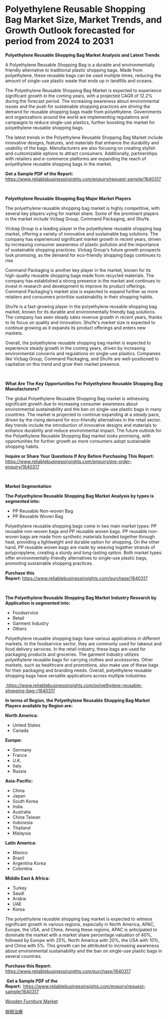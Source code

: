 <p><h1>Polyethylene Reusable Shopping Bag Market Size, Market Trends, and Growth Outlook forecasted for period from 2024 to 2031</h1></p><p><strong>Polyethylene Reusable Shopping Bag Market Analysis and Latest Trends</strong></p>
<p><p>A Polyethylene Reusable Shopping Bag is a durable and environmentally friendly alternative to traditional plastic shopping bags. Made from polyethylene, these reusable bags can be used multiple times, reducing the amount of single-use plastic waste that ends up in landfills and oceans.</p><p>The Polyethylene Reusable Shopping Bag Market is expected to experience significant growth in the coming years, with a projected CAGR of 12.2% during the forecast period. The increasing awareness about environmental issues and the push for sustainable shopping practices are driving the demand for reusable shopping bags made from polyethylene. Governments and organizations around the world are implementing regulations and campaigns to reduce single-use plastics, further boosting the market for polyethylene reusable shopping bags.</p><p>The latest trends in the Polyethylene Reusable Shopping Bag Market include innovative designs, features, and materials that enhance the durability and usability of the bags. Manufacturers are also focusing on creating stylish and customizable options to attract consumers. Additionally, partnerships with retailers and e-commerce platforms are expanding the reach of polyethylene reusable shopping bags in the market.</p></p>
<p><strong>Get a Sample PDF of the Report:&nbsp;</strong> <a href="https://www.reliablebusinessinsights.com/enquiry/request-sample/1640317">https://www.reliablebusinessinsights.com/enquiry/request-sample/1640317</a></p>
<p>&nbsp;</p>
<p><strong>Polyethylene Reusable Shopping Bag Major Market Players</strong></p>
<p><p>The polyethylene reusable shopping bag market is highly competitive, with several key players vying for market share. Some of the prominent players in the market include Vicbag Group, Command Packaging, and ShuYe. </p><p>Vicbag Group is a leading player in the polyethylene reusable shopping bag market, offering a variety of innovative and sustainable bag solutions. The company has experienced significant market growth in recent years, driven by increasing consumer awareness of plastic pollution and the importance of sustainable shopping practices. Vicbag Group's future growth prospects look promising, as the demand for eco-friendly shopping bags continues to rise. </p><p>Command Packaging is another key player in the market, known for its high-quality reusable shopping bags made from recycled materials. The company has established a strong presence in the market and continues to invest in research and development to improve its product offerings. Command Packaging's market size is expected to expand further as more retailers and consumers prioritize sustainability in their shopping habits. </p><p>ShuYe is a fast-growing player in the polyethylene reusable shopping bag market, known for its durable and environmentally friendly bag solutions. The company has seen steady sales revenue growth in recent years, thanks to its focus on quality and innovation. ShuYe's market size is expected to continue growing as it expands its product offerings and enters new markets. </p><p>Overall, the polyethylene reusable shopping bag market is expected to experience steady growth in the coming years, driven by increasing environmental concerns and regulations on single-use plastics. Companies like Vicbag Group, Command Packaging, and ShuYe are well-positioned to capitalize on this trend and grow their market presence.</p></p>
<p>&nbsp;</p>
<p><strong>What Are The Key Opportunities For Polyethylene Reusable Shopping Bag Manufacturers?</strong></p>
<p><p>The global Polyethylene Reusable Shopping Bag market is witnessing significant growth due to increasing consumer awareness about environmental sustainability and the ban on single-use plastic bags in many countries. The market is projected to continue expanding at a steady pace, driven by the rising demand for eco-friendly alternatives in the retail sector. Key trends include the introduction of innovative designs and materials to enhance durability and reduce environmental impact. The future outlook for the Polyethylene Reusable Shopping Bag market looks promising, with opportunities for further growth as more consumers adopt sustainable shopping habits.</p></p>
<p><strong>Inquire or Share Your Questions If Any Before Purchasing This Report:</strong> <a href="https://www.reliablebusinessinsights.com/enquiry/pre-order-enquiry/1640317">https://www.reliablebusinessinsights.com/enquiry/pre-order-enquiry/1640317</a></p>
<p>&nbsp;</p>
<p><strong>Market Segmentation</strong></p>
<p><strong>The Polyethylene Reusable Shopping Bag Market Analysis by types is segmented into:</strong></p>
<p><ul><li>PP Reusable Non-woven Bag</li><li>PP Reusable Woven Bag</li></ul></p>
<p><p>Polyethylene reusable shopping bags come in two main market types: PP reusable non-woven bags and PP reusable woven bags. PP reusable non-woven bags are made from synthetic materials bonded together through heat, providing a lightweight and durable option for shopping. On the other hand, PP reusable woven bags are made by weaving together strands of polypropylene, creating a sturdy and long-lasting option. Both market types offer environmentally-friendly alternatives to single-use plastic bags, promoting sustainable shopping practices.</p></p>
<p><strong>Purchase this Report:&nbsp;</strong><a href="https://www.reliablebusinessinsights.com/purchase/1640317">https://www.reliablebusinessinsights.com/purchase/1640317</a></p>
<p>&nbsp;</p>
<p><strong>The Polyethylene Reusable Shopping Bag Market Industry Research by Application is segmented into:</strong></p>
<p><ul><li>Foodservice</li><li>Retail</li><li>Garment Industry</li><li>Others</li></ul></p>
<p><p>Polyethylene reusable shopping bags have various applications in different markets. In the foodservice sector, they are commonly used for takeout and food delivery services. In the retail industry, these bags are used for packaging products and groceries. The garment industry utilizes polyethylene reusable bags for carrying clothes and accessories. Other markets, such as healthcare and promotions, also make use of these bags for their packaging and branding needs. Overall, polyethylene reusable shopping bags have versatile applications across multiple industries.</p></p>
<p><a href="https://www.reliablebusinessinsights.com/polyethylene-reusable-shopping-bag-r1640317">&nbsp;https://www.reliablebusinessinsights.com/polyethylene-reusable-shopping-bag-r1640317</a></p>
<p><strong>In terms of Region, the Polyethylene Reusable Shopping Bag Market Players available by Region are:</strong></p>
<p>
    <p> <strong> North America: </strong>
        <ul>
            <li>United States</li>
            <li>Canada</li>
        </ul>
        </p> 
    <p> <strong> Europe: </strong>
        <ul>
            <li>Germany</li>
            <li>France</li>
            <li>U.K.</li>
            <li>Italy</li>
            <li>Russia</li>
        </ul>
        </p> 
    <p> <strong> Asia-Pacific: </strong>
        <ul>
            <li>China</li>
            <li>Japan</li>
            <li>South Korea</li>
            <li>India</li>
            <li>Australia</li>
            <li>China Taiwan</li>
            <li>Indonesia</li>
            <li>Thailand</li>
            <li>Malaysia</li>
        </ul>
        </p> 
    <p> <strong> Latin America: </strong>
        <ul>
            <li>Mexico</li>
            <li>Brazil</li>
            <li>Argentina Korea</li>
            <li>Colombia</li>
        </ul>
        </p> 
    <p> <strong> Middle East & Africa: </strong>
        <ul>
            <li>Turkey</li>
            <li>Saudi</li>
            <li>Arabia</li>
            <li>UAE</li>
            <li>Korea</li>
        </ul>
    </p>
    </p>
<p><p>The polyethylene reusable shopping bag market is expected to witness significant growth in various regions, especially in North America, APAC, Europe, the USA, and China. Among these regions, APAC is anticipated to dominate the market with a market share percentage valuation of 40%, followed by Europe with 25%, North America with 20%, the USA with 10%, and China with 5%. This growth can be attributed to increasing awareness about environmental sustainability and the ban on single-use plastic bags in several countries.</p></p>
<p><strong>Purchase this Report: </strong><a href="https://www.reliablebusinessinsights.com/purchase/1640317">https://www.reliablebusinessinsights.com/purchase/1640317</a></p>
<p>&nbsp;<strong>Get a Sample PDF of the Report:&nbsp;&nbsp;</strong><a href="https://www.reliablebusinessinsights.com/enquiry/request-sample/1640317">https://www.reliablebusinessinsights.com/enquiry/request-sample/1640317</a></p>
<p><strong></strong></p>
<p><p><a href="https://github.com/marshallymanow/Market-Research-Report-List-1/blob/main/wooden-furniture-market.md">Wooden Furniture Market</a></p><p><a href="https://github.com/marbadji/Market-Research-Report-List-3/blob/main/997680830694.md">弱視治療</a></p></p>